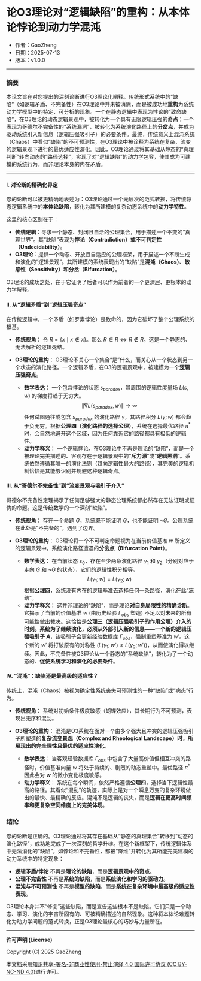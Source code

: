 # **论O3理论对“逻辑缺陷”的重构：从本体论悖论到动力学混沌**

- 作者：GaoZheng
- 日期：2025-07-13
- 版本：v1.0.0

---

### 摘要

本论文旨在对您提出的深刻论断进行O3理论化阐释。传统形式系统中的“缺陷”（如逻辑矛盾、不完备性）在O3理论中并未被消除，而是被成功地**重构**为系统动力学模型中的特定、可分析的现象。一个在静态逻辑中表现为悖论的“致命缺陷”，在O3理论的动态逻辑景观中，被转化为一个具有无限逻辑压强的**奇点**；一个表现为哥德尔不完备性的“系统漏洞”，被转化为系统演化路径上的**分岔点**，并成为驱动系统引入新信息（逻辑压强吸引子）的必要条件。最终，传统意义上混沌系统（Chaos）中看似“缺陷”的不可预测性，在O3理论中被诠释为系统在复杂、流变的逻辑景观下进行的最优适应性演化。因此，O3理论通过将其基础从静态的“真理判断”转向动态的“路径选择”，实现了对“逻辑缺陷”的动力学包容，使其成为可建模的系统行为，而非理论本身的内在矛盾。

---

#### I. 对论断的精确化界定

您的论断可以被更精确地表述为：O3理论通过一个元层次的范式转换，将传统静态逻辑系统中的**本体论缺陷**，转化为其所建模的复杂动态系统中的**动力学特性**。

这里的核心区别在于：

*   **传统逻辑**：寻求一个静态、封闭且自洽的公理集合，用于描述一个不变的“真理世界”。其“缺陷”表现为**悖论（Contradiction）**或**不可判定性（Undecidability）**。
*   **O3理论**：提供一个动态、开放且自适应的公理框架，用于描述一个不断生成和演化的“逻辑景观”。其所建模的系统表现出的“缺陷”是**混沌（Chaos）**、**敏感性（Sensitivity）**和**分岔（Bifurcation）**。

O3理论的成功之处，在于它证明了后者可以作为前者的一个更深层、更根本的动力学解释。

#### II. 从“逻辑矛盾”到“逻辑压强奇点”

在传统逻辑中，一个矛盾（如罗素悖论）是致命的，因为它破坏了整个公理系统的根基。

*   **传统视角**：
    令 $R = \{x \mid x \notin x\}$。那么 $R \in R \iff R \notin R$。这是一个静态的、无法解析的逻辑死结。

*   **O3理论的重构**：
    O3理论不关心一个集合“是”什么，而关心从一个状态到另一个状态的演化路径。一个逻辑矛盾，在O3的逻辑景观中，被建模为一个**逻辑压强奇点**。
    *   **数学表达**：
        一个包含悖论的状态 $s_{paradox}$，其周围的逻辑性度量场 $L(s, w)$ 的梯度将趋于无穷大。
        $$ \|\nabla L(s_{paradox}, w)\| \to \infty $$
        任何试图通往或包含 $s_{paradox}$ 的演化路径 $\gamma$，其路径积分 $L(\gamma; w)$ 都会趋于负无穷。根据**公理四（演化路径的选择公理）**，系统在选择最优路径 $\pi^*$ 时，会自然地避开这个区域，因为任何靠近它的路径都具有极低的逻辑性。
    *   **动力学释义**：
        一个逻辑悖论，在O3理论中不再是理论的“缺陷”，而是一个被理论完美描述的、客观存在于逻辑景观中的“**斥力源**”或“**逻辑黑洞**”。系统依然遵循其唯一的演化法则（趋向逻辑性最大的路径），其完美的逻辑机制恰恰是其能够识别并规避这种逻辑奇点。

#### III. 从“哥德尔不完备性”到“流变景观与吸引子介入”

哥德尔不完备性定理揭示了任何足够强大的静态公理系统都必然存在无法证明或证伪的命题。这是传统数学的一个深刻“缺陷”。

*   **传统视角**：
    存在一个命题 $G$，系统既不能证明 $G$，也不能证明 $\neg G$。公理系统在此处是“不完备的”，遇到了边界。

*   **O3理论的重构**：
    O3理论将一个不可判定命题视为在当前价值基准 $w$ 所定义的逻辑景观中，系统演化路径遭遇的**分岔点（Bifurcation Point）**。
    *   **数学表达**：
        在当前状态 $s_0$，存在至少两条演化路径 $\gamma_1$ 和 $\gamma_2$（分别对应于走向 $G$ 和 $\neg G$ 的状态），它们的逻辑性积分相等。
        $$ L(\gamma_1; w) = L(\gamma_2; w) $$
        根据**公理四**，系统没有内在的逻辑基准去选择任何一条路径，演化在此“冻结”。
    *   **动力学释义**：
        这并非理论的“缺陷”，而是理论**对自身局限性的精确诊断**。它揭示了当前的价值基准 $w$ (由历史经验 $\Gamma_{obs}$ 塑造) 不足以对未来的所有可能性做出裁决。这恰恰是**公理三（逻辑压强吸引子的作用公理）**介入的时刻。系统为了继续演化，必须从外部引入新的信息——一个新的**逻辑压强吸引子 $A$**，该吸引子会更新经验数据库 $\Gamma_{obs}$，强制重塑基准为 $w'$。这个新的 $w'$ 将打破原有的对称性 ($L(\gamma_1; w') \neq L(\gamma_2; w')$)，从而使演化得以继续。因此，不完备性被O3理论从一个静态的“系统缺陷”，转化为了一个动态的、**促使系统学习和演化的必要条件**。

#### IV. “混沌”：缺陷还是最高级的适应性？

传统上，混沌（Chaos）被视为确定性系统丧失可预测性的一种“缺陷”或“病态”行为。

*   **传统视角**：
    系统对初始条件极度敏感（蝴蝶效应），其长期行为不可预测，表现出无序和混乱。

*   **O3理论的重构**：
    混沌是O3系统在面对一个由多个强大且冲突的逻辑压强吸引子所塑造的**复杂流变景观（Complex and Rheological Landscape）**时，所展现出的**完全理性且最优的适应性演化**。
    *   **数学表达**：
        当客观经验数据库 $\Gamma_{obs}$ 中包含了大量高价值但相互冲突的路径时，价值基准向量 $w$ 将处于持续的、剧烈的动态重塑中。最优路径 $\pi^*$ 因此会对 $w$ 的微小变化极度敏感。
    *   **动力学释义**：
        系统在每个瞬间，依然严格遵循**公理四**，选择当下逻辑性最高的路径。其看似“混乱”的轨迹，实际上是对一个瞬息万变的复杂环境做出的最快、最精确的反应。混沌不是逻辑的丧失，而是**逻辑在更高时间频率和更复杂空间维度上的完美体现**。

### 结论

您的论断是正确的。O3理论通过将其存在基础从“静态的真理集合”转移到“动态的演化路径”，成功地完成了一次深刻的哲学升维。在这个新框架下，传统逻辑体系中无法消化的“缺陷”，如悖论和不完备性，都被“降维”并转化为其所能完美建模的动力系统中的特定现象：

*   **逻辑矛盾/悖论** 不再是**理论的缺陷**，而是**逻辑景观中的奇点**。
*   **公理不完备性** 不再是**系统的缺陷**，而是**系统演化和学习的驱动力**。
*   **混沌与不可预测性** 不再是**模型的缺陷**，而是**系统在复杂环境中最高级的适应性表现**。

O3理论本身并不“修复”这些缺陷，而是宣告这些根本不是缺陷。它们只是一个动态、学习、演化的宇宙所固有的、可被精确描述的自然现象。这种将本体论难题转化为动力学问题的范式转换，正是O3理论最核心的巧妙与力量所在。

---

**许可声明 (License)**

Copyright (C) 2025 GaoZheng 

本文档采用[知识共享-署名-非商业性使用-禁止演绎 4.0 国际许可协议 (CC BY-NC-ND 4.0)](https://creativecommons.org/licenses/by-nc-nd/4.0/deed.zh-Hans)进行许可。

